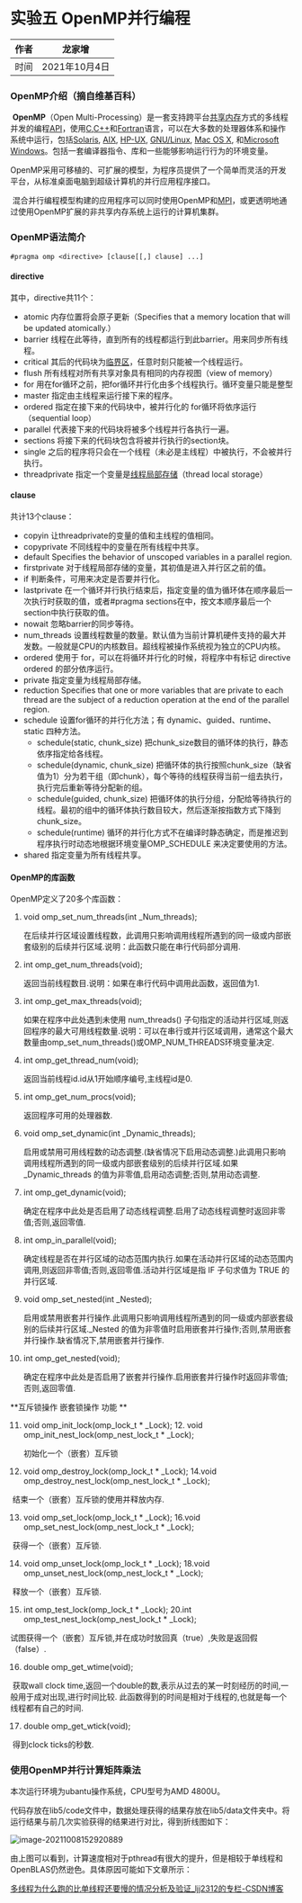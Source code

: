# 实验五 OpenMP并行编程

| 作者 | 龙家增        |
| ---- | ------------- |
| 时间 | 2021年10月4日 |

### OpenMP介绍（摘自维基百科）

​    **OpenMP**（Open Multi-Processing）是一套支持跨平台[共享内存](https://zh.wikipedia.org/wiki/共享内存)方式的多线程并发的编程[API](https://zh.wikipedia.org/wiki/API)，使用[C](https://zh.wikipedia.org/wiki/C),[C++](https://zh.wikipedia.org/wiki/C%2B%2B)和[Fortran](https://zh.wikipedia.org/wiki/Fortran)语言，可以在大多数的处理器体系和操作系统中运行，包括[Solaris](https://zh.wikipedia.org/wiki/Solaris), [AIX](https://zh.wikipedia.org/wiki/AIX), [HP-UX](https://zh.wikipedia.org/wiki/HP-UX), [GNU/Linux](https://zh.wikipedia.org/wiki/GNU/Linux), [Mac OS X](https://zh.wikipedia.org/wiki/Mac_OS_X), 和[Microsoft Windows](https://zh.wikipedia.org/wiki/Microsoft_Windows)。包括一套编译器指令、库和一些能够影响运行行为的环境变量。

​    OpenMP采用可移植的、可扩展的模型，为程序员提供了一个简单而灵活的开发平台，从标准桌面电脑到超级计算机的并行应用程序接口。

​    混合并行编程模型构建的应用程序可以同时使用OpenMP和[MPI](https://zh.wikipedia.org/wiki/MPI)，或更透明地通过使用OpenMP扩展的非共享内存系统上运行的计算机集群。

### OpenMP语法简介

```
#pragma omp <directive> [clause[[,] clause] ...]
```

#### directive

其中，directive共11个：

- atomic 内存位置将会原子更新（Specifies that a memory location that will be updated atomically.）
- barrier 线程在此等待，直到所有的线程都运行到此barrier。用来同步所有线程。
- critical 其后的代码块为[临界区](https://zh.wikipedia.org/wiki/临界区)，任意时刻只能被一个线程运行。
- flush 所有线程对所有共享对象具有相同的内存视图（view of memory）
- for 用在for循环之前，把for循环并行化由多个线程执行。循环变量只能是整型
- master 指定由主线程来运行接下来的程序。
- ordered 指定在接下来的代码块中，被并行化的 for循环将依序运行（sequential loop）
- parallel 代表接下来的代码块将被多个线程并行各执行一遍。
- sections 将接下来的代码块包含将被并行执行的section块。
- single 之后的程序将只会在一个线程（未必是主线程）中被执行，不会被并行执行。
- threadprivate 指定一个变量是[线程局部存储](https://zh.wikipedia.org/wiki/线程局部存储)（thread local storage）

#### clause

共计13个clause：

- copyin 让threadprivate的变量的值和主线程的值相同。
- copyprivate 不同线程中的变量在所有线程中共享。
- default Specifies the behavior of unscoped variables in a parallel region.
- firstprivate 对于线程局部存储的变量，其初值是进入并行区之前的值。
- if 判断条件，可用来决定是否要并行化。
- lastprivate 在一个循环并行执行结束后，指定变量的值为循环体在顺序最后一次执行时获取的值，或者#pragma sections在中，按文本顺序最后一个section中执行获取的值。
- nowait 忽略barrier的同步等待。
- num_threads 设置线程数量的数量。默认值为当前计算机硬件支持的最大并发数。一般就是CPU的内核数目。超线程被操作系统视为独立的CPU内核。
- ordered 使用于 for，可以在将循环并行化的时候，将程序中有标记 directive ordered 的部分依序运行。
- private 指定变量为线程局部存储。
- reduction Specifies that one or more variables that are private to each thread are the subject of a reduction operation at the end of the parallel region.
- schedule 设置for循环的并行化方法；有 dynamic、guided、runtime、static 四种方法。
  - schedule(static, chunk_size) 把chunk_size数目的循环体的执行，静态依序指定给各线程。
  - schedule(dynamic, chunk_size) 把循环体的执行按照chunk_size（缺省值为1）分为若干组（即chunk），每个等待的线程获得当前一组去执行，执行完后重新等待分配新的组。
  - schedule(guided, chunk_size) 把循环体的执行分组，分配给等待执行的线程。最初的组中的循环体执行数目较大，然后逐渐按指数方式下降到chunk_size。
  - schedule(runtime) 循环的并行化方式不在编译时静态确定，而是推迟到程序执行时动态地根据环境变量OMP_SCHEDULE 来决定要使用的方法。
- shared 指定变量为所有线程共享。

#### OpenMP的库函数

OpenMP定义了20多个库函数：

1. void omp_set_num_threads(int _Num_threads);

   在后续并行区域设置线程数，此调用只影响调用线程所遇到的同一级或内部嵌套级别的后续并行区域.说明：此函数只能在串行代码部分调用.

2. int omp_get_num_threads(void);

   返回当前线程数目.说明：如果在串行代码中调用此函数，返回值为1.

3. int omp_get_max_threads(void);

   如果在程序中此处遇到未使用 num_threads() 子句指定的活动并行区域,则返回程序的最大可用线程数量.说明：可以在串行或并行区域调用，通常这个最大数量由omp_set_num_threads()或OMP_NUM_THREADS环境变量决定.

4. int omp_get_thread_num(void);

   返回当前线程id.id从1开始顺序编号,主线程id是0.

5. int omp_get_num_procs(void);

   返回程序可用的处理器数.

6. void omp_set_dynamic(int _Dynamic_threads);

   启用或禁用可用线程数的动态调整.(缺省情况下启用动态调整.)此调用只影响调用线程所遇到的同一级或内部嵌套级别的后续并行区域.如果 _Dynamic_threads 的值为非零值,启用动态调整;否则,禁用动态调整.

7. int omp_get_dynamic(void);

   确定在程序中此处是否启用了动态线程调整.启用了动态线程调整时返回非零值;否则,返回零值.

8. int omp_in_parallel(void);

   确定线程是否在并行区域的动态范围内执行.如果在活动并行区域的动态范围内调用,则返回非零值;否则,返回零值.活动并行区域是指 IF 子句求值为 TRUE 的并行区域.

9. void omp_set_nested(int _Nested);

   启用或禁用嵌套并行操作.此调用只影响调用线程所遇到的同一级或内部嵌套级别的后续并行区域._Nested 的值为非零值时启用嵌套并行操作;否则,禁用嵌套并行操作.缺省情况下,禁用嵌套并行操作.

10. int omp_get_nested(void);

    确定在程序中此处是否启用了嵌套并行操作.启用嵌套并行操作时返回非零值;否则,返回零值.

**互斥锁操作 嵌套锁操作 功能 **

11. void omp_init_lock(omp_lock_t * _Lock); 12. void omp_init_nest_lock(omp_nest_lock_t * _Lock);

    初始化一个（嵌套）互斥锁

12. void omp_destroy_lock(omp_lock_t * _Lock); 14.void omp_destroy_nest_lock(omp_nest_lock_t * _Lock);

​	结束一个（嵌套）互斥锁的使用并释放内存.

13. void omp_set_lock(omp_lock_t * _Lock); 16.void omp_set_nest_lock(omp_nest_lock_t * _Lock);

​	获得一个（嵌套）互斥锁.

14. void omp_unset_lock(omp_lock_t * _Lock); 18.void omp_unset_nest_lock(omp_nest_lock_t * _Lock);

​	释放一个（嵌套）互斥锁.

15. int omp_test_lock(omp_lock_t * _Lock); 20.int omp_test_nest_lock(omp_nest_lock_t * _Lock);

​	试图获得一个（嵌套）互斥锁,并在成功时放回真（true）,失败是返回假（false）.

16. double omp_get_wtime(void);

​	获取wall clock time,返回一个double的数,表示从过去的某一时刻经历的时间,一般用于成对出现,进行时间比较. 此函数得到的时间是相对于线程的,也就是每一个线程都有自己的时间.

17. double omp_get_wtick(void);

​	得到clock ticks的秒数.



### 使用OpenMP并行计算矩阵乘法

本次运行环境为ubantu操作系统，CPU型号为AMD 4800U。

代码存放在lib5/code文件中，数据处理获得的结果存放在lib5/data文件夹中。将运行结果与前几次实验获得的结果进行对比，得到折线图如下：

![image-20211008152920889](C:\Users\LJZ\Desktop\image\Readme\image-20211008152920889.png)

由上图可以看到，计算速度相对于pthread有很大的提升，但是相较于单线程和OpenBLAS仍然逊色。具体原因可能如下文章所示：

[多线程为什么跑的比单线程还要慢的情况分析及验证_ljj2312的专栏-CSDN博客](https://blog.csdn.net/ljj2312/article/details/44206925)

